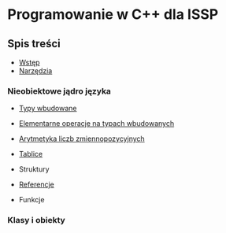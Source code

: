 # Programowanie w C++ dla ISSP

## Spis treści

- [Wstęp](./00-wstep.md)
- [Narzędzia](./01-narzędzia.md)


### Nieobiektowe jądro języka

- [Typy wbudowane](./02-typy-wbudowane.md)

- [Elementarne operacje na typach wbudowanych](./03-elementarne-operacje.md)

- [Arytmetyka liczb zmiennopozycyjnych](./04-arytmetyka-zmiennopozycyjna.md)

- [Tablice](05-tablice.md)
- Struktury
- [Referencje](./08-referencje.md)
- Funkcje

### Klasy i obiekty

